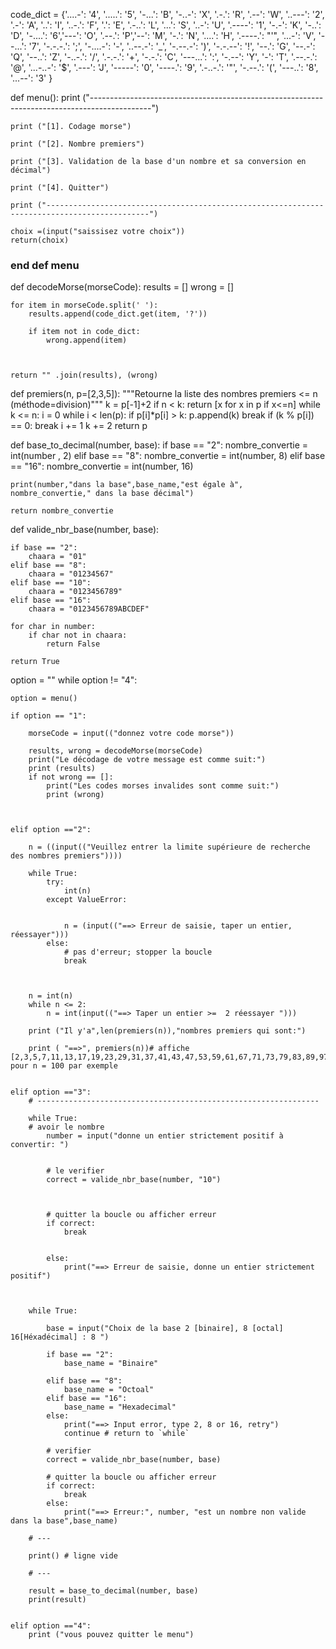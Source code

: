 
code_dict =  {'....-': '4', '.....': '5',
    '-...': 'B', '-..-': 'X', '.-.': 'R',
     '.--': 'W', '..---': '2', '.-': 'A', '..': 'I', '..-.': 'F',
     '.': 'E', '.-..': 'L', '...': 'S', '..-': 'U', '.----': '1', '-.-': 'K', '-..': 'D', '-....': '6','---': 'O', '.--.': 'P','--': 'M', '-.': 'N',
     '....': 'H', '.----.': "'", '...-': 'V', '--...': '7', '-.-.-.': ';',
     '-....-': '-', '..--.-': '_', '-.--.-': ')', '-.-.--': '!', '--.': 'G',
     '--.-': 'Q', '--..': 'Z', '-..-.': '/', '.-.-.': '+', '-.-.': 'C', '---...': ':',
     '-.--': 'Y', '-': 'T', '.--.-.': '@', '...-..-': '$', '.---': 'J', '-----': '0',
     '----.': '9', '.-..-.': '"', '-.--.': '(', '---..': '8', '...--': '3'
     }

def menu():
    print ("---------------------------------------------------------------------------------------------")
    
    print ("[1]. Codage morse")
     
    print ("[2]. Nombre premiers")

    print ("[3]. Validation de la base d'un nombre et sa conversion en décimal")

    print ("[4]. Quitter")

    print ("---------------------------------------------------------------------------------------------")
    
    choix =(input("saissisez votre choix"))
    return(choix)

### end def menu




def decodeMorse(morseCode):
    results = []
    wrong = []
    
    for item in morseCode.split(' '):
        results.append(code_dict.get(item, '?'))
        
        if item not in code_dict:
            wrong.append(item)
          
        
            
    return "" .join(results), (wrong)


def premiers(n, p=[2,3,5]):
    """Retourne la liste des nombres premiers <= n (méthode=division)"""
    k = p[-1]+2
    if n < k:
        return [x for x in p if x<=n]
    while k <= n:
        i = 0
        while i < len(p):
            if p[i]*p[i] > k:
                p.append(k)
                break
            if (k % p[i]) == 0:
                break
            i += 1
        k += 2
    return p
 

def base_to_decimal(number, base):
    if base == "2":
        nombre_convertie = int(number , 2)
    elif base == "8":
        nombre_convertie = int(number, 8) 
    elif base == "16":
        nombre_convertie = int(number, 16)

    print(number,"dans la base",base_name,"est égale à", nombre_convertie," dans la base décimal")    
    
    return nombre_convertie
    

def valide_nbr_base(number, base):

    if base == "2":
        chaara = "01"
    elif base == "8":
        chaara = "01234567"
    elif base == "10":
        chaara = "0123456789"
    elif base == "16":
        chaara = "0123456789ABCDEF"
        
    for char in number:
        if char not in chaara:            
            return False

    return True





option = ""
while option != "4":
    
    option = menu()
    
    if option == "1":

        morseCode = input(("donnez votre code morse"))

        results, wrong = decodeMorse(morseCode)
        print("Le décodage de votre message est comme suit:")
        print (results)
        if not wrong == []:
            print("Les codes morses invalides sont comme suit:")
            print (wrong)
    
    
        
    elif option =="2":
        
        n = ((input(("Veuillez entrer la limite supérieure de recherche des nombres premiers"))))

        while True:
            try:
                int(n)
            except ValueError:
        
        
                n = (input(("==> Erreur de saisie, taper un entier, réessayer")))
            else:
                # pas d'erreur; stopper la boucle
                break    
        

    
        n = int(n)    
        while n <= 2:
            n = int(input(("==> Taper un entier >=  2 réessayer ")))
        
        print ("Il y'a",len(premiers(n)),"nombres premiers qui sont:")

        print ( "==>", premiers(n))# affiche [2,3,5,7,11,13,17,19,23,29,31,37,41,43,47,53,59,61,67,71,73,79,83,89,97] pour n = 100 par exemple


    elif option =="3":
        # ---------------------------------------------------------------

        while True:
        # avoir le nombre
            number = input("donne un entier strictement positif à convertir: ")

        
            # le verifier
            correct = valide_nbr_base(number, "10")

    
    
            # quitter la boucle ou afficher erreur
            if correct:
                break
    
    
            else:
                print("==> Erreur de saisie, donne un entier strictement positif")



        while True:
   
            base = input("Choix de la base 2 [binaire], 8 [octal] 16[Héxadécimal] : 8 ")

            if base == "2":
                base_name = "Binaire"     
        
            elif base == "8":
                base_name = "Octoal"
            elif base == "16":
                base_name = "Hexadecimal"
            else:
                print("==> Input error, type 2, 8 or 16, retry")
                continue # return to `while`

            # verifier
            correct = valide_nbr_base(number, base)

            # quitter la boucle ou afficher erreur
            if correct:
                break
            else:
                print("==> Erreur:", number, "est un nombre non valide dans la base",base_name)

        # ---

        print() # ligne vide

        # ---

        result = base_to_decimal(number, base)
        print(result)

        
    elif option =="4":
        print ("vous pouvez quitter le menu")

    
